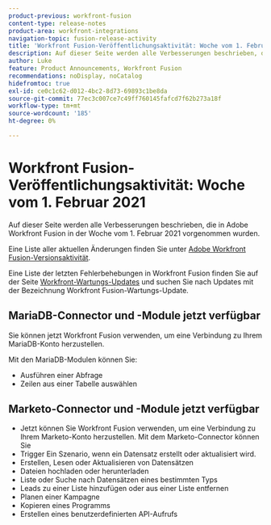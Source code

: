 ```yaml
---
product-previous: workfront-fusion
content-type: release-notes
product-area: workfront-integrations
navigation-topic: fusion-release-activity
title: 'Workfront Fusion-Veröffentlichungsaktivität: Woche vom 1. Februar 2021'
description: Auf dieser Seite werden alle Verbesserungen beschrieben, die in Adobe Workfront Fusion in der Woche vom 1. Februar 2021 vorgenommen wurden.
author: Luke
feature: Product Announcements, Workfront Fusion
recommendations: noDisplay, noCatalog
hidefromtoc: true
exl-id: ce0c1c62-d012-4bc2-8d73-69893c1be8da
source-git-commit: 77ec3c007ce7c49ff760145fafcd7f62b273a18f
workflow-type: tm+mt
source-wordcount: '185'
ht-degree: 0%

---
```


# Workfront Fusion-Veröffentlichungsaktivität: Woche vom 1. Februar 2021

Auf dieser Seite werden alle Verbesserungen beschrieben, die in Adobe Workfront Fusion in der Woche vom 1. Februar 2021 vorgenommen wurden.

Eine Liste aller aktuellen Änderungen finden Sie unter [Adobe Workfront Fusion-Versionsaktivität](/help/workfront-fusion/fusion-product-releases/fusion-release-activity.md).

Eine Liste der letzten Fehlerbehebungen in Workfront Fusion finden Sie auf der Seite [Workfront-Wartungs-Updates](https://experienceleague.adobe.com/docs/workfront-known-issues/releases/current-updates.html) und suchen Sie nach Updates mit der Bezeichnung Workfront Fusion-Wartungs-Update.


## MariaDB-Connector und -Module jetzt verfügbar

Sie können jetzt Workfront Fusion verwenden, um eine Verbindung zu Ihrem MariaDB-Konto herzustellen.

Mit den MariaDB-Modulen können Sie:

* Ausführen einer Abfrage
* Zeilen aus einer Tabelle auswählen

## Marketo-Connector und -Module jetzt verfügbar

* Jetzt können Sie Workfront Fusion verwenden, um eine Verbindung zu Ihrem Marketo-Konto herzustellen. Mit dem Marketo-Connector können Sie
* Trigger Ein Szenario, wenn ein Datensatz erstellt oder aktualisiert wird.
* Erstellen, Lesen oder Aktualisieren von Datensätzen
* Dateien hochladen oder herunterladen
* Liste oder Suche nach Datensätzen eines bestimmten Typs
* Leads zu einer Liste hinzufügen oder aus einer Liste entfernen
* Planen einer Kampagne
* Kopieren eines Programms
* Erstellen eines benutzerdefinierten API-Aufrufs
